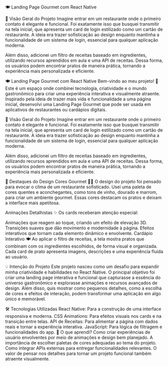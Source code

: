 🍽️ Landing Page Gourmet com React Native

🚀 Visão Geral do Projeto
Imagine entrar em um restaurante onde o primeiro contato é elegante e funcional. Foi exatamente isso que busquei transmitir na tela inicial, 
que apresenta um card de login estilizado como um cartão de restaurante. A ideia era trazer sofisticação ao design enquanto mantinha a funcionalidade de um sistema de login, 
essencial para qualquer aplicação moderna.

Além disso, adicionei um filtro de receitas baseado em ingredientes, utilizando recursos aprendidos em aula e uma API de receitas. Dessa forma, 
os usuários podem encontrar pratos de maneira prática, tornando a experiência mais personalizada e eficiente.


🍽️ Landing Page Gourmet com React Native
Bem-vindo ao meu projeto! 🎉 Este é um espaço onde combinei tecnologia, criatividade e o mundo gastronômico para criar uma experiência interativa e visualmente atraente. Inspirado pela ideia de trazer mais vida e funcionalidade a uma página inicial, desenvolvi uma Landing Page Gourmet que pode ser usada em aplicativos de restaurantes ou cardápios digitais.

🚀 Visão Geral do Projeto
Imagine entrar em um restaurante onde o primeiro contato é elegante e funcional. Foi exatamente isso que busquei transmitir na tela inicial, que apresenta um card de login estilizado como um cartão de restaurante. A ideia era trazer sofisticação ao design enquanto mantinha a funcionalidade de um sistema de login, essencial para qualquer aplicação moderna.

Além disso, adicionei um filtro de receitas baseado em ingredientes, utilizando recursos aprendidos em aula e uma API de receitas. Dessa forma, os usuários podem encontrar pratos de maneira prática, tornando a experiência mais personalizada e eficiente.

🎨 Destaques do Design
Cores Gourmet 🍷🍴
O design do projeto foi pensado para evocar o clima de um restaurante sofisticado. Usei uma paleta de cores quentes e aconchegantes, como tons de vinho, dourado e marrom, para criar um ambiente gourmet. Essas cores destacam os pratos e deixam a interface mais apetitosa.

Animações Detalhistas ✨
Os cards receberam atenção especial:

Animações que reagem ao toque, criando um efeito de elevação 3D.
Transições suaves que dão movimento e modernidade à página.
Efeitos interativos que tornam cada elemento dinâmico e envolvente.
Cardápio Interativo 🍽️
Ao aplicar o filtro de receitas, a tela mostra pratos que combinam com os ingredientes escolhidos, de forma visual e organizada. Cada card de prato apresenta imagens, descrições e uma experiência fluida ao usuário.

💡 Intenção do Projeto
Este projeto nasceu como um desafio para expandir minha criatividade e habilidades no React Native. O principal objetivo foi criar uma landing page interativa e funcional que capturasse a essência do universo gastronômico e explorasse animações e recursos avançados de design. Além disso, quis mostrar como pequenos detalhes, como a escolha de cores e efeitos de interação, podem transformar uma aplicação em algo único e memorável.

🛠️ Tecnologias Utilizadas
React Native: Para a construção de uma interface responsiva e moderna.
CSS Animations: Para efeitos visuais nos cards e na transição entre telas.
API de Receitas: Para alimentar a página com dados reais e tornar a experiência interativa.
JavaScript: Para lógica de filtragem e funcionalidades do app.
🌟 O que aprendi?
Como criar experiências de usuário envolventes por meio de animações e design bem planejado.
A importância de escolher paletas de cores adequadas ao tema do projeto.
Como integrar APIs externas para entregar funcionalidades relevantes.
O valor de pensar nos detalhes para tornar um projeto funcional também atraente visualmente.
